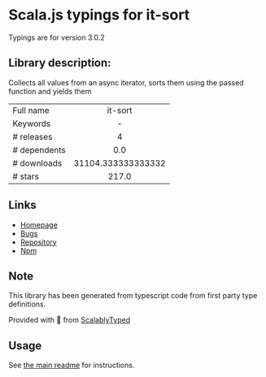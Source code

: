 
# Scala.js typings for it-sort

Typings are for version 3.0.2

## Library description:
Collects all values from an async iterator, sorts them using the passed function and yields them

|                    |                 |
| ------------------ | :-------------: |
| Full name          | it-sort |
| Keywords           | - |
| # releases         | 4 |
| # dependents       | 0.0 |
| # downloads        | 31104.333333333332 |
| # stars            | 217.0 |

## Links
- [Homepage](https://github.com/achingbrain/it/tree/master/packages/it-sort#readme)
- [Bugs](https://github.com/achingbrain/it/issues)
- [Repository](https://github.com/achingbrain/it)
- [Npm](https://www.npmjs.com/package/it-sort)
    


## Note
This library has been generated from typescript code from first party type definitions.

Provided with :purple_heart: from [ScalablyTyped](https://github.com/oyvindberg/ScalablyTyped)

## Usage
See [the main readme](../../readme.md) for instructions.


